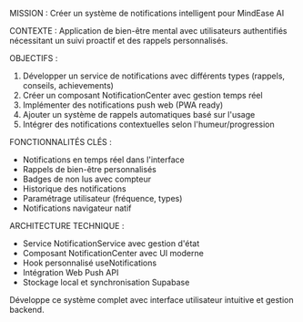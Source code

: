 MISSION : Créer un système de notifications intelligent pour MindEase AI

CONTEXTE : Application de bien-être mental avec utilisateurs authentifiés nécessitant un suivi proactif et des rappels personnalisés.

OBJECTIFS :
1. Développer un service de notifications avec différents types (rappels, conseils, achievements)
2. Créer un composant NotificationCenter avec gestion temps réel
3. Implémenter des notifications push web (PWA ready)
4. Ajouter un système de rappels automatiques basé sur l'usage
5. Intégrer des notifications contextuelles selon l'humeur/progression

FONCTIONNALITÉS CLÉS :
- Notifications en temps réel dans l'interface
- Rappels de bien-être personnalisés
- Badges de non lus avec compteur
- Historique des notifications
- Paramétrage utilisateur (fréquence, types)
- Notifications navigateur natif

ARCHITECTURE TECHNIQUE :
- Service NotificationService avec gestion d'état
- Composant NotificationCenter avec UI moderne
- Hook personnalisé useNotifications
- Intégration Web Push API
- Stockage local et synchronisation Supabase

Développe ce système complet avec interface utilisateur intuitive et gestion backend.
